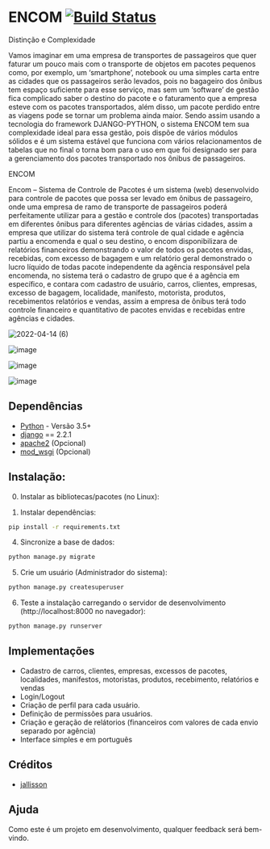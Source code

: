 # ENCOM [![Build Status](https://travis-ci.org/thiagopena/djangoSIGE.svg?branch=master)](https://travis-ci.org/thiagopena/djangoSIGE)

Distinção e Complexidade

Vamos imaginar em uma empresa de transportes de passageiros que quer faturar um pouco mais com o transporte de objetos em pacotes pequenos como, por exemplo, um ‘smartphone’, notebook ou uma simples carta entre as cidades que os passageiros serão levados, pois no bagageiro dos ônibus tem espaço suficiente para esse serviço, mas sem um ‘software’ de gestão fica complicado saber o destino do pacote e o faturamento que a empresa esteve com os pacotes transportados, além disso, um pacote perdido entre as viagens pode se tornar um problema ainda maior. Sendo assim usando a tecnologia do framework DJANGO-PYTHON, o sistema ENCOM tem sua complexidade ideal para essa gestão, pois dispõe de vários módulos sólidos e é um sistema estável que funciona com vários relacionamentos de tabelas que no final o torna bom para o uso em que foi designado ser para a gerenciamento dos pacotes transportado nos ônibus de passageiros.

ENCOM 

Encom – Sistema de Controle de Pacotes é um sistema (web) desenvolvido para controle de pacotes que possa ser levado em ônibus de passageiro, onde uma empresa de ramo de transporte de passageiros poderá perfeitamente utilizar para a gestão e controle dos (pacotes) transportadas em diferentes ônibus para diferentes agências de várias 
cidades, assim a empresa que utilizar do sistema terá controle de qual cidade e agência partiu a encomenda e qual o seu destino, o encom disponibilizara de 
relatórios financeiros demonstrando o valor de todos os pacotes envidas, recebidas, com excesso de bagagem e um relatório geral demonstrado o lucro líquido de todas 
pacote independente da agência responsável pela encomenda, no sistema terá o cadastro de grupo que é a agência em específico, e contara com cadastro de usuário, 
carros, clientes, empresas, excesso de bagagem, localidade, manifesto, motorista, produtos, recebimentos relatórios e vendas, assim a empresa de ônibus terá todo 
controle financeiro e quantitativo de pacotes envidas e recebidas entre agências e cidades.


![2022-04-14 (6)](https://user-images.githubusercontent.com/43224822/163429994-fcd09daa-98d1-4960-8131-89ca512ca027.jpg)

![image](https://user-images.githubusercontent.com/43224822/173084616-4ed13116-47b2-4ed3-8a4c-9c1d0d026912.png)

![image](https://user-images.githubusercontent.com/43224822/173084674-3bbc5598-11b4-4e71-a5e9-9f3f570f0cad.png)

![image](https://user-images.githubusercontent.com/43224822/173084717-93beb5e0-6bda-4938-a3db-7170b6dab09b.png)



## Dependências

- [Python](https://www.python.org/downloads/) - Versão 3.5+
- [django](http://www.djangoproject.com) == 2.2.1
- [apache2](https://www.apache.org/) (Opcional)
- [mod_wsgi](https://modwsgi.readthedocs.io/en/develop/) (Opcional)

## Instalação:

0. Instalar as bibliotecas/pacotes (no Linux):

1. Instalar dependências:

```bash
pip install -r requirements.txt
```

4. Sincronize a base de dados:

```bash
python manage.py migrate
```

5. Crie um usuário (Administrador do sistema):

```bash
python manage.py createsuperuser
```

6. Teste a instalação carregando o servidor de desenvolvimento (http://localhost:8000 no navegador):

```bash
python manage.py runserver
```

## Implementações

- Cadastro de carros, clientes, empresas, excessos de pacotes, localidades, manifestos, motoristas, produtos, recebimento, relatórios e vendas
- Login/Logout
- Criação de perfil para cada usuário.
- Definição de permissões para usuários.
- Criação e geração de relátorios (financeiros com valores de cada envio separado por agência)
- Interface simples e em português

## Créditos

- [jallisson](https://github.com/jallisson)


## Ajuda

Como este é um projeto em desenvolvimento, qualquer feedback será bem-vindo.
